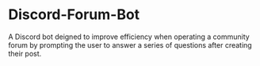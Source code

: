 # Discord-Forum-Bot
A Discord bot deigned to improve efficiency when operating a community forum by prompting the user to answer a series of questions after creating their post.
